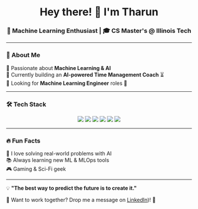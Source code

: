 <h1 align="center">Hey there! 👋 I'm Tharun</h1>
<h3 align="center">🚀 Machine Learning Enthusiast | 🎓 CS Master's @ Illinois Tech </h3>

---

### 🌟 About Me  
🔹 Passionate about **Machine Learning & AI**  
🔹 Currently building an **AI-powered Time Management Coach** ⏳  
🔹 Looking for **Machine Learning Engineer** roles 🤖    

---

### 🛠️ Tech Stack  
<p align="center">
  <img src="https://img.shields.io/badge/Python-3776AB?style=for-the-badge&logo=python&logoColor=white" />
  <img src="https://img.shields.io/badge/TensorFlow-FF6F00?style=for-the-badge&logo=tensorflow&logoColor=white" />
  <img src="https://img.shields.io/badge/PyTorch-EE4C2C?style=for-the-badge&logo=pytorch&logoColor=white" />
  <img src="https://img.shields.io/badge/Docker-2496ED?style=for-the-badge&logo=docker&logoColor=white" />
  <img src="https://img.shields.io/badge/AWS-FF9900?style=for-the-badge&logo=amazonaws&logoColor=white" />
  <img src="https://img.shields.io/badge/Linux-FCC624?style=for-the-badge&logo=linux&logoColor=black" />
</p>

---

### 🔥 Fun Facts  
🎯 I love solving real-world problems with AI  
📚 Always learning new ML & MLOps tools  
🎮 Gaming & Sci-Fi geek  

---

💡 **"The best way to predict the future is to create it."**  

🔹 Want to work together? Drop me a message on [LinkedIn](https://www.linkedin.com/in/tharun-kammavarambatti/))! 🚀  
